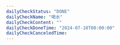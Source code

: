 ```yaml
---
dailyCheckStatus: "DONE"
dailyCheckName: "喝水"
dailyCheckContent: ""
dailyCheckDoneTime: "2024-07-18T00:00:00"
dailyCheckCanceledTime:
---
```


